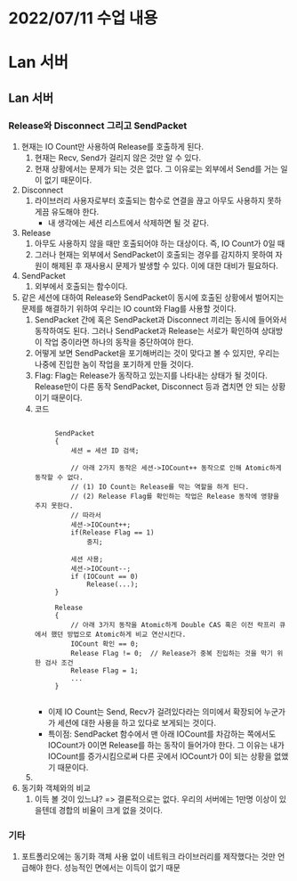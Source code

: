 # 2022/07/11 수업 내용
# Lan 서버
## Lan 서버
### Release와 Disconnect 그리고 SendPacket
1. 현재는 IO Count만 사용하여 Release를 호출하게 된다.
    1) 현재는 Recv, Send가 걸리지 않은 것만 알 수 있다.
    2) 현재 상황에서는 문제가 되는 것은 없다. 그 이유로는 외부에서 Send를 거는 일이 없기 때문이다.
2. Disconnect
    1) 라이브러리 사용자로부터 호출되는 함수로 연결을 끊고 아무도 사용하지 못하게끔 유도해야 한다.
        * 내 생각에는 세션 리스트에서 삭제하면 될 것 같다.
3. Release
    1) 아무도 사용하지 않을 때만 호출되어야 하는 대상이다. 즉, IO Count가 0일 때
    2) 그러나 현재는 외부에서 SendPacket이 호출되는 경우를 감지하지 못하여 자원이 해제된 후 재사용시 문제가 발생할 수 있다. 이에 대한 대비가 필요하다.
4. SendPacket
    1) 외부에서 호출되는 함수이다.
5. 같은 세션에 대하여 Release와 SendPacket이 동시에 호출된 상황에서 벌어지는 문제를 해결하기 위하여 우리는 IO count와 Flag를 사용할 것이다.
    1) SendPacket 간에 혹은 SendPacket과 Disconnect 끼리는 동시에 들어와서 동작하여도 된다. 그러나 SendPacket과 Release는 서로가 확인하여 상대방이 작업 중이라면 하나의 동작을 중단하여야 한다.
    2) 어떻게 보면 SendPacket을 포기해버리는 것이 맞다고 볼 수 있지만, 우리는 나중에 진입한 놈이 작업을 포기하게 만들 것이다.
    3) Flag: Flag는 Release가 동작하고 있는지를 나타내는 상태가 될 것이다. Release만이 다른 동작 SendPacket, Disconnect 등과 겹치면 안 되는 상황이기 때문이다.
    4) 코드
        <pre><code>
            SendPacket
            {
                세션 = 세션 ID 검색;

                // 아래 2가지 동작은 세션->IOCount++ 동작으로 인해 Atomic하게 동작할 수 없다. 
                // (1) IO Count는 Release를 막는 역할을 하게 된다.
                // (2) Release Flag를 확인하는 작업은 Release 동작에 영향을 주지 못한다.
                // 따라서 
                세션->IOCount++;
                if(Release Flag == 1)
                    중지;

                세션 사용;
                세션->IOCount--;
                if (IOCount == 0)
                    Release(...);
            }

            Release
            {
                // 아래 3가지 동작을 Atomic하게 Double CAS 혹은 이전 락프리 큐에서 했던 방법으로 Atomic하게 비교 연산시킨다.
                IOCount 확인 == 0;
                Release Flag != 0;  // Release가 중복 진입하는 것을 막기 위한 검사 조건
                Release Flag = 1;
                ...
            }
        </code></pre>
        * 이제 IO Count는 Send, Recv가 걸려있다라는 의미에서 확장되어 누군가가 세션에 대한 사용을 하고 있다로 보게되는 것이다.
        * 특이점: SendPacket 함수에서 맨 아래 IOCount를 차감하는 쪽에서도 IOCount가 0이면 Release를 하는 동작이 들어가야 한다. 그 이유는 내가 IOCount를 증가시킴으로써 다른 곳에서 IOCount가 0이 되는 상황을 없앴기 때문이다.
    5) 
3. 동기화 객체와의 비교
    1) 이득 볼 것이 있느냐? => 결론적으로는 없다. 우리의 서버에는 1만명 이상이 있을텐데 경합의 비율이 크게 없을 것이다.

### 기타
1. 포트폴리오에는 동기화 객체 사용 없이 네트워크 라이브러리를 제작했다는 것만 언급해야 한다. 성능적인 면에서는 이득이 없기 때문
